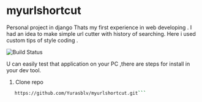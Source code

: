 # myurlshortcut
Personal project in django
Thats my first experience in web developing . I had an idea to make simple url cutter with history of searching.
Here i used custom tips of style coding .

![Build Status ](https://github.com/Yurasblv/myurlshortcut/actions/workflows/main.yml/badge.svg?branch=master)

U can easily test that application on your PC ,there are steps for install in your dev tool.

1. Clone repo 
```   bash
   https://github.com/Yurasblv/myurlshortcut.git```

